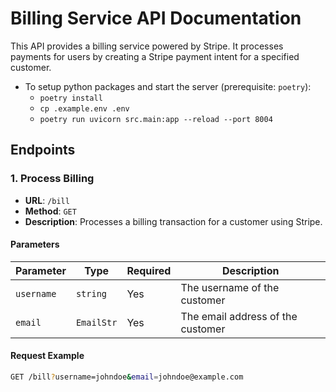 # Billing Service API Documentation

This API provides a billing service powered by Stripe. It processes payments for users by creating a Stripe payment intent for a specified customer.

- To setup python packages and start the server (prerequisite: `poetry`):
  - `poetry install`
  - `cp .example.env .env`
  - `poetry run uvicorn src.main:app --reload --port 8004`


## **Endpoints**

### **1. Process Billing**
- **URL**: `/bill`
- **Method**: `GET`
- **Description**: Processes a billing transaction for a customer using Stripe.

#### **Parameters**
| Parameter | Type       | Required | Description                          |
|-----------|------------|----------|--------------------------------------|
| `username` | `string`   | Yes      | The username of the customer         |
| `email`    | `EmailStr` | Yes      | The email address of the customer    |

#### **Request Example**
```bash
GET /bill?username=johndoe&email=johndoe@example.com